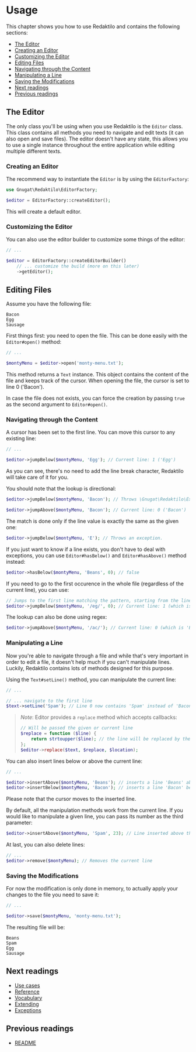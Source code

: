 # Usage

This chapter shows you how to use Redaktilo and contains the following sections:

* [The Editor](#the-editor)
 * [Creating an Editor](#creating-an-editor)
 * [Customizing the Editor](#customizing-the-editor)
* [Editing Files](#editing-files)
 * [Navigating through the Content](#navigating-through-the-content)
 * [Manipulating a Line](#manipulating-a-line)
 * [Saving the Modifications](#saving-the-modifications)
* [Next readings](#next-readings)
* [Previous readings](#previous-readings)

## The Editor

The only class you'll be using when you use Redaktilo is the `Editor` class.
This class contains all methods you need to navigate and edit texts (it can also
open and save files).
The editor doesn't have any state, this allows you to use a single
instance throughout the entire application while editing multiple different
texts.

### Creating an Editor

The recommend way to instantiate the `Editor` is by using the `EditorFactory`:

```php
use Gnugat\Redaktilo\EditorFactory;

$editor = EditorFactory::createEditor();
```

This will create a default editor.

### Customizing the Editor

You can also use the editor builder to customize some things of the editor:

```php
// ...

$editor = EditorFactory::createEditorBuilder()
    // ... customize the build (more on this later)
    ->getEditor();
```

## Editing Files

Assume you have the following file:

    Bacon
    Egg
    Sausage

First things first: you need to open the file. This can be done easily with the
`Editor#open()` method:

```php
// ...

$montyMenu = $editor->open('monty-menu.txt');
```

This method returns a `Text` instance. This object contains the content of the
file and keeps track of the cursor. When opening the file, the cursor is set
to line 0 ('Bacon').

In case the file does not exists, you can force the creation by passing `true`
as the second argument to `Editor#open()`.

### Navigating through the Content

A cursor has been set to the first line. You can move this cursor to any
existing line:

```php
// ...

$editor->jumpBelow($montyMenu, 'Egg'); // Current line: 1 ('Egg')
```

As you can see, there's no need to add the line break character, Redaktilo will
take care of it for you.

You should note that the lookup is directional:

```php
$editor->jumpBelow($montyMenu, 'Bacon'); // Throws \Gnugat\Redaktilo\Exception\PatternNotFoundException, because 'Bacon' is above the current line

$editor->jumpAbove($montyMenu, 'Bacon'); // Current line: 0 ('Bacon')
```

The match is done only if the line value is exactly the same as the given one:

```php
$editor->jumpBelow($montyMenu, 'E'); // Throws an exception.
```

If you just want to know if a line exists, you don't have to deal with
exceptions, you can use `Editor#hasBelow()` and `Editor#hasAbove()` method instead:

```php
$editor->hasBelow($montyMenu, 'Beans', 0); // false
```

If you need to go to the first occurence in the whole file (regardless of the
current line), you can use:

```php
// Jumps to the first line matching the pattern, starting from the line 0
$editor->jumpBelow($montyMenu, '/eg/', 0); // Current line: 1 (which is 'Egg')
```

The lookup can also be done using regex:

```php
$editor->jumpAbove($montyMenu, '/ac/'); // Current line: 0 (which is 'Bacon')
```

### Manipulating a Line

Now you're able to navigate through a file and while that's very important in
order to edit a file, it doesn't help much if you can't manipulate lines.
Luckily, Redaktilo contains lots of methods designed for this purpose.

Using the `Text#setLine()` method, you can manipulate the current line:

```php
// ...

// ... navigate to the first line
$text->setLine('Spam'); // Line 0 now contains 'Spam' instead of 'Bacon'
```

 > *Note*: Editor provides a `replace` method which accepts callbacks:
 >
 > ```php
 > // Will be passed the given or current line
 > $replace = function ($line) {
 >     return strtoupper($line); // the line will be replaced by the returned value
 > };
 > $editor->replace($text, $replace, $location);
 > ```

You can also insert lines below or above the current line:

```php
// ...

$editor->insertAbove($montyMenu, 'Beans'); // inserts a line 'Beans' above Line 0
$editor->insertBelow($montyMenu, 'Bacon'); // inserts a line 'Bacon' below line 0
```

Please note that the cursor moves to the inserted line.

By default, all the manipulation methods work from the current line. If you would
like to manipulate a given line, you can pass its number as the third parameter:

```php
$editor->insertAbove($montyMenu, 'Spam', 23); // Line inserted above the line number 23.
```

At last, you can also delete lines:

```php
// ...
$editor->remove($montyMenu); // Removes the current line
```

### Saving the Modifications

For now the modification is only done in memory, to actually apply your changes
to the file you need to save it:

```php
// ...

$editor->save($montyMenu, 'monty-menu.txt');
```

The resulting file will be:

    Beans
    Spam
    Egg
    Sausage

## Next readings

* [Use cases](02-use-cases.md)
* [Reference](03-reference.md)
* [Vocabulary](04-vocabulary.md)
* [Extending](05-extending.md)
* [Exceptions](06-exceptions.md)

## Previous readings

* [README](../README.md)
